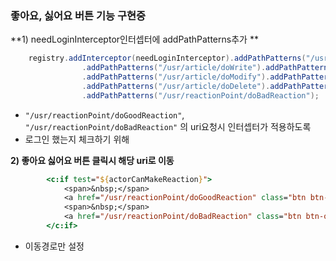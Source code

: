 ### 좋아요, 싫어요 버튼 기능 구현중

**1\) needLoginInterceptor인터셉터에 addPathPatterns추가 **

```java
	registry.addInterceptor(needLoginInterceptor).addPathPatterns("/usr/article/write")
				.addPathPatterns("/usr/article/doWrite").addPathPatterns("/usr/article/modify")
				.addPathPatterns("/usr/article/doModify").addPathPatterns("/usr/article/doDelete")
				.addPathPatterns("/usr/article/doDelete").addPathPatterns("/usr/reactionPoint/doGoodReaction")
				.addPathPatterns("/usr/reactionPoint/doBadReaction");
```

- ```"/usr/reactionPoint/doGoodReaction"```, 	```"/usr/reactionPoint/doBadReaction"``` 의 uri요청시 인터셉터가 적용하도록
- 로그인 했는지 체크하기 위해	

**2\) 좋아요 싫어요 버튼 클릭시 해당 uri로 이동**

```jsp
		<c:if test="${actorCanMakeReaction}">
			<span>&nbsp;</span>
			<a href="/usr/reactionPoint/doGoodReaction" class="btn btn-outline btn-xs">좋아요 👍</a>
			<span>&nbsp;</span>
			<a href="/usr/reactionPoint/doBadReaction" class="btn btn-outline btn-xs">싫어요 👎</a>
		</c:if>
```

- 이동경로만 설정
